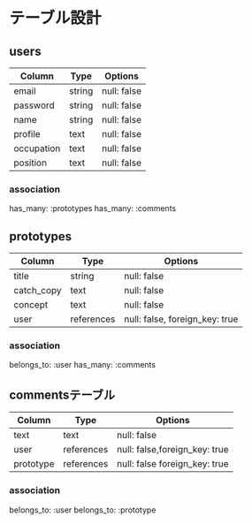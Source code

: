# テーブル設計

## users
| Column     | Type     | Options     |
| ---------- | -------- | ----------- |
| email      | string   | null: false |
| password   | string   | null: false |
| name       | string   | null: false |
| profile    | text     | null: false |
| occupation | text     | null: false |
| position   | text     | null: false |

### association
has_many: :prototypes
has_many: :comments

## prototypes
| Column     | Type       | Options     |
| ---------- | --------   | ----------- |
| title      | string     | null: false |
| catch_copy | text       | null: false |
| concept    | text       | null: false |
| user       | references | null: false, foreign_key: true |

### association
belongs_to: :user
has_many: :comments

## commentsテーブル
| Column     | Type       | Options     |
| ---------- | --------   | ----------- |
| text       | text       | null: false |
| user       | references | null: false,foreign_key: true |
| prototype  | references | null: false foreign_key: true |

### association
belongs_to: :user
belongs_to: :prototype